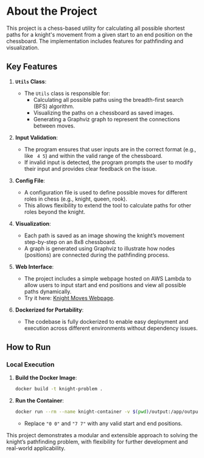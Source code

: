 # About the Project

This project is a chess-based utility for calculating all possible shortest paths for a knight's movement from a given start to an end position on the chessboard. The implementation includes features for pathfinding and visualization.

## Key Features

1. **`Utils` Class**:
   - The `Utils` class is responsible for:
     - Calculating all possible paths using the breadth-first search (BFS) algorithm.
     - Visualizing the paths on a chessboard as saved images.
     - Generating a Graphviz graph to represent the connections between moves.

2. **Input Validation**:
   - The program ensures that user inputs are in the correct format (e.g., like ` 4 5`) and within the valid range of the chessboard.
   - If invalid input is detected, the program prompts the user to modify their input and provides clear feedback on the issue.

3. **Config File**:
   - A configuration file is used to define possible moves for different roles in chess (e.g., knight, queen, rook).
   - This allows flexibility to extend the tool to calculate paths for other roles beyond the knight.

4. **Visualization**:
   - Each path is saved as an image showing the knight’s movement step-by-step on an 8x8 chessboard.
   - A graph is generated using Graphviz to illustrate how nodes (positions) are connected during the pathfinding process.

5. **Web Interface**:
   - The project includes a simple webpage hosted on AWS Lambda to allow users to input start and end positions and view all possible paths dynamically.
   - Try it here: [Knight Moves Webpage](http://kiwi-knight-moves.s3-website-us-east-1.amazonaws.com/).

6. **Dockerized for Portability**:
   - The codebase is fully dockerized to enable easy deployment and execution across different environments without dependency issues.

## How to Run

### Local Execution
1. **Build the Docker Image**:
   ```bash
   docker build -t knight-problem .
   ```

2. **Run the Container**:
   ```bash
   docker run --rm --name knight-container -v $(pwd)/output:/app/output knight-problem python main.py "0 0" "7 7"
   ```

   - Replace `"0 0"` and `"7 7"` with any valid start and end positions.

This project demonstrates a modular and extensible approach to solving the knight’s pathfinding problem, with flexibility for further development and real-world applicability.
